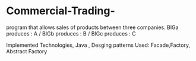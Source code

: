 # Commercial-Trading-
 program that allows sales of products between three companies.  BIGa  produces :  A     /   BIGb  produces :  B     /    BIGc  produces :  C 

Implemented Technologies, Java , Desging patterns Used: Facade,Factory, Abstract Factory  
